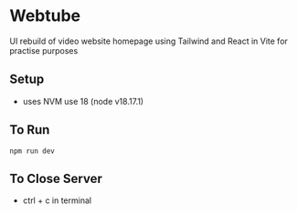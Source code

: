 # Webtube
UI rebuild of video website homepage using Tailwind and React in Vite for practise purposes


## Setup
- uses NVM use 18 (node v18.17.1)

## To Run
``` JS Terminal
npm run dev
```

## To Close Server
- ctrl + c in terminal